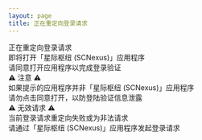```yaml
---
layout: page
title: 正在重定向登录请求
---
```


<script setup lang="ts">
import { ref, onMounted } from "vue";

const available = ref(false);

onMounted(() => {
  const params = new URLSearchParams(window.location.search)
  if (params.has("access_token") && params.has("refresh_token")) {
    available.value = true;
    const url = new URL("scnexus://authentication");
    url.searchParams.append("access_token", params.get('access_token'));
    url.searchParams.append("refresh_token", params.get('refresh_token'));
    window.open(url, "_self");
  } else {
    available.value = false;
    const closing = setTimeout(() => window.open("/", "_self"), 3000);
  }
})
</script>

<div v-if="available" class="h-[75vh] w-full flex flex-col justify-center items-center">
    <div class="px-6 py-6 flex flex-col justify-center items-center gap-6 bg-[#F6F6F7] rounded-2">
        <div class="flex flex-col justify-center items-center gap-2">
            <div class="text-2xl">正在重定向登录请求</div>
            <div class="text-base">即将打开「星际枢纽 (SCNexus)」应用程序</div>
            <div class="text-base">请同意打开应用程序以完成登录验证</div>
        </div>
        <div class="px-2 py-1 flex flex-col justify-center items-center gap-2 bg-[#F9E7E9] rounded-2">
            <div class="text-sm">⚠ 注意 ⚠</div>
            <div class="text-sm">如果提示的应用程序并非「星际枢纽 (SCNexus)」应用程序</div>
            <div class="text-sm">请勿点击同意打开，以防登陆验证信息泄露</div>
        </div>
    </div>
</div>
<div v-else class="h-[75vh] w-full flex flex-col justify-center items-center">
    <div class="px-6 py-6 flex flex-col justify-center items-center gap-2 bg-[#F9E7E9] rounded-2">
        <div class="text-2xl">⚠ 无效请求 ⚠</div>
        <div class="text-base">当前登录请求重定向失败或为非法请求</div>
        <div class="text-base">请通过「星际枢纽 (SCNexus)」应用程序发起登录请求</div>
    </div>
</div>
